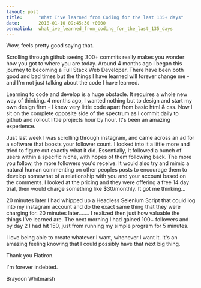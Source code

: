 ```yaml
---
layout: post
title:      "What I've learned from Coding for the last 135+ days"
date:       2018-01-10 09:45:30 +0000
permalink:  what_ive_learned_from_coding_for_the_last_135_days
---
```



Wow, feels pretty good saying that. 

Scrolling through github seeing 300+ commits really makes you wonder how you got to where you are today. Around 4 months ago I began this journey to becoming a Full Stack Web Developer. There have been both good and bad times but the things I have learned will forever change me - and I'm not just talking about the code I have learned.

Learning to code and develop is a huge obstacle. It requires a whole new way of thinking. 4 months ago, I wanted nothing but to design and start my own design firm - I knew very little code apart from basic html & css. Now I sit on the complete opposite side of the spectrum as I commit daily to github and rollout little projects hour by hour. It's been an amazing experience.

Just last week I was scrolling through instagram, and came across an ad for a software that boosts your follower count. I looked into it a little more and tried to figure out exactly what it did. Essentially, It followed a bunch of users within a specific niche, with hopes of them following back. The more you follow, the more followers you'd receive. It would also try and mimic a natural human commenting on other peoples posts to encourage them to develop somewhat of a relationship with you and your account based on the comments. I looked at the pricing and they were offering a free 14 day trial, then would charge something like $30/monthly. It got me thinking...

20 minutes later I had whipped up a Headless Selenium Script that could log into my instagram account and do the exact same thing that they were charging for. 20 minutes later....... I realized then just how valuable the things I've learned are. The next morning I had gained 100+ followers and by day 2 I had hit 150, just from running my simple program for 5 minutes.

I love being able to create whatever I want, whenever I want it. It's an amazing feeling knowing that I could possibly have that next big thing.

Thank you Flatiron.

I'm forever indebted.

Braydon Whitmarsh
